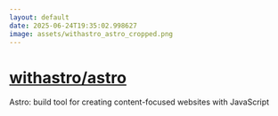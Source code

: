 ```yaml
---
layout: default
date: 2025-06-24T19:35:02.998627
image: assets/withastro_astro_cropped.png
---
```


# [withastro/astro](https://github.com/withastro/astro)

Astro: build tool for creating content-focused websites with JavaScript
